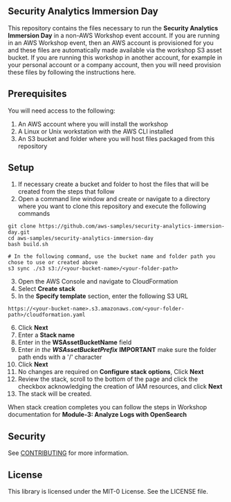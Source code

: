 ## Security Analytics Immersion Day

This repository contains the files necessary to run the **Security Analytics Immersion Day** in a non-AWS Workshop event account.  If you are running in an AWS Workshop event, then an AWS account is provisioned for you and these files are automatically made available via the workshop S3 asset bucket.  If you are running this workshop in another account, for example in your personal account or a company account, then you will need provision these files by following the instructions here.

## Prerequisites

You will need access to the following:
1. An AWS account where you will install the workshop
2. A Linux or Unix workstation with the AWS CLI installed
3. An S3 bucket and folder where you will host files packaged from this repository

## Setup

1. If necessary create a bucket and folder to host the files that will be created from the steps that follow
2. Open a command line window and create or navigate to a directory where you want to clone this repository and execute the following commands
~~~
git clone https://github.com/aws-samples/security-analytics-immersion-day.git
cd aws-samples/security-analytics-immersion-day
bash build.sh

# In the following command, use the bucket name and folder path you chose to use or created above
s3 sync ./s3 s3://<your-bucket-name>/<your-folder-path>
~~~
3. Open the AWS Console and navigate to CloudFormation
4. Select **Create stack**
5. In the **Specify template** section, enter the following S3 URL
~~~
https://<your-bucket-name>.s3.amazonaws.com/<your-folder-path>/cloudformation.yaml
~~~
6. Click **Next**
7. Enter a **Stack name**
8. Enter _<you-bucket-name>_ in the **WSAssetBucketName** field
9. Enter _<your-folder-path/> in the **WSAssetBucketPrefix**_
**IMPORTANT** make sure the folder path ends with a '/' character
10. Click **Next**
11. No changes are required on **Configure stack options**, Click **Next**
12. Review the stack, scroll to the bottom of the page and click the checkbox acknowledging the creation of IAM resources, and click **Next**
13. The stack will be created.

When stack creation completes you can follow the steps in Workshop documentation for **Module-3: Analyze Logs with OpenSearch**

## Security

See [CONTRIBUTING](CONTRIBUTING.md#security-issue-notifications) for more information.

## License

This library is licensed under the MIT-0 License. See the LICENSE file.

